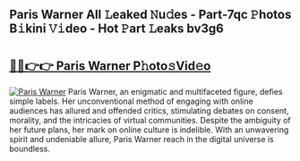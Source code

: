 ## Paris Warner All 𝙻eaked 𝙽u𝚍es - Part-7qc 𝙿hotos B𝚒kini 𝚅𝚒deo - Hot 𝙿art 𝙻eaks bv3g6

# <h2><a href="http://ld7f8o.urlbe.top/?page=Paris+Warner">🔗🔗👉👉 Paris Warner P𝚑oto𝚜Vid𝚎o</a></h2>

[![Paris Warner](https://i.imgur.com/eBuTRDB.gif)](http://ld7f8o.urlbe.top/?page=Paris+Warner)
Paris Warner, an enigmatic and multifaceted figure, defies simple labels. Her unconventional method of engaging with online audiences has allured and offended critics, stimulating debates on consent, morality, and the intricacies of virtual communities. Despite the ambiguity of her future plans, her mark on online culture is indelible. With an unwavering spirit and undeniable allure, Paris Warner reach in the digital universe is boundless.
